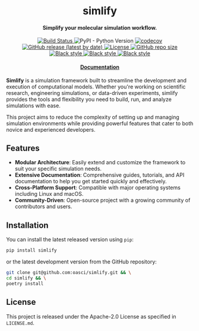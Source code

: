 <h1 align="center">simlify</h1>
<h4 align="center">Simplify your molecular simulation workflow.</h4>
<p align="center">
    <a href="https://github.com/oasci/simlify/actions/workflows/tests.yml">
        <img src="https://github.com/oasci/simlify/actions/workflows/tests.yml/badge.svg" alt="Build Status ">
    </a>
    <img alt="PyPI - Python Version" src="https://img.shields.io/pypi/pyversions/simlify">
    <a href="https://codecov.io/gh/oasci/simlify">
        <img src="https://codecov.io/gh/oasci/simlify/branch/main/graph/badge.svg?token=f682d4l6sv" alt="codecov">
    </a>
    <a href="https://github.com/oasci/simlify/releases">
        <img src="https://img.shields.io/github/v/release/oasci/simlify" alt="GitHub release (latest by date)">
    </a>
    <a href="https://github.com/oasci/simlify/blob/main/LICENSE" target="_blank">
        <img src="https://img.shields.io/github/license/oasci/simlify" alt="License">
    </a>
    <a href="https://github.com/oasci/simlify/" target="_blank">
        <img src="https://img.shields.io/github/repo-size/oasci/simlify" alt="GitHub repo size">
    </a>
    <a href="https://github.com/psf/black" target="_blank">
        <img src="https://img.shields.io/badge/code%20style-black-000000.svg" alt="Black style">
    </a>
    <a href="https://github.com/PyCQA/pylint" target="_blank">
        <img src="https://img.shields.io/badge/linting-pylint-yellowgreen" alt="Black style">
    </a>
    <a href="https://github.com/astral-sh/ruff" target="_blank">
        <img src="https://img.shields.io/endpoint?url=https://raw.githubusercontent.com/astral-sh/ruff/main/assets/badge/v2.json" alt="Black style">
    </a>
</p>
<h4 align="center"><a href="https://simlify.oasci.org">Documentation</a></h4>

**Simlify** is a simulation framework built to streamline the development and execution of computational models.
Whether you're working on scientific research, engineering simulations, or data-driven experiments, simlify provides the tools and flexibility you need to build, run, and analyze simulations with ease.

This project aims to reduce the complexity of setting up and managing simulation environments while providing powerful features that cater to both novice and experienced developers.

## Features

-   **Modular Architecture**: Easily extend and customize the framework to suit your specific simulation needs.
-   **Extensive Documentation**: Comprehensive guides, tutorials, and API documentation to help you get started quickly and effectively.
-   **Cross-Platform Support**: Compatible with major operating systems including Linux and macOS.
-   **Community-Driven**: Open-source project with a growing community of contributors and users.

## Installation

You can install the latest released version using `pip`:

```bash
pip install simlify
```

or the latest development version from the GitHub repository:

```bash
git clone git@github.com:oasci/simlify.git && \
cd simlify && \
poetry install
```

## License

This project is released under the Apache-2.0 License as specified in `LICENSE.md`.
